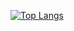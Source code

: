 [![Top Langs](https://github-readme-stats.vercel.app/api/top-langs/?username=freeitas)](https://github.com/freeitas/github-readme-stats)

